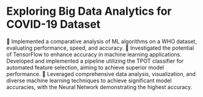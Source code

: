 # Exploring Big Data Analytics for COVID-19 Dataset

 Implemented a comparative analysis of ML algorithms on a WHO dataset, evaluating performance, speed, and accuracy.
 Investigated the potential of TensorFlow to enhance accuracy in machine learning applications. Developed and implemented a pipeline utilizing the TPOT classifier for automated feature selection, aiming to achieve superior model performance.
 Leveraged comprehensive data analysis, visualization, and diverse machine learning techniques to achieve significant model accuracies, with the Neural Network demonstrating the highest accuracy.
